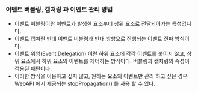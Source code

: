 ### 이벤트 버블링, 캡처링 과 이벤트 관리 방법
- 이벤트 버블링이란 이벤트가 발생한 요소부터 상위 요소로 전달되어가는 특성입니다.
- 이벤트 캡쳐란 반대 이벤트 버블링과 반대 방향으로 진행되는 이벤트 전파 방식이다.
- 이벤트 위임(Event Delegation) 이란 하위 요소에 각각 이벤트를 붙이지 않고, 상위 요소에서 하위 요소의 이벤트를 제어하는 방식이다.  버블링과 캡처링의 속성이 적용된 패턴이다.
- 이러한 방식을 이용하고 싶지 않고, 원하는 요소의 이벤트만 관리 하고 싶은 경우 WebAPI 에서 제공되는 stopPropagation() 를 사용 할 수 있다.

